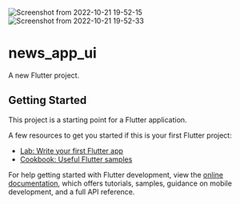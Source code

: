 ![Screenshot from 2022-10-21 19-52-15](https://user-images.githubusercontent.com/108852286/197220653-22985913-5494-49ae-8ee6-32434e4752f4.png)
![Screenshot from 2022-10-21 19-52-33](https://user-images.githubusercontent.com/108852286/197220829-93bbcbd9-a116-4962-94ac-f99ba13f55dc.png)
# news_app_ui

A new Flutter project.

## Getting Started

This project is a starting point for a Flutter application.

A few resources to get you started if this is your first Flutter project:

- [Lab: Write your first Flutter app](https://docs.flutter.dev/get-started/codelab)
- [Cookbook: Useful Flutter samples](https://docs.flutter.dev/cookbook)

For help getting started with Flutter development, view the
[online documentation](https://docs.flutter.dev/), which offers tutorials,
samples, guidance on mobile development, and a full API reference.
